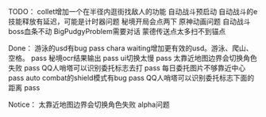 TODO：
collet增加一个在半径内逛街找敌人的功能
自动战斗预启动
自动战斗的e技能释放有延迟，可能是计时器问题
秘境开局会点两下 原神动画问题
自动战斗boss血条不动
BigPudgyProblem需要对话
蒙德传送点太多扫不到锚点

Done：
游泳的usd有bug pass
chara waiting增加更有效的usd。游泳、爬山、空格。 pass
秘境ocr结果输出 pass
ui切换太慢 pass
太靠近地图边界会切换角色失败 pass
QQ人哨塔可以识别委托标志去打 pass
每日委托图片不够靠近中心 pass
auto combat的shield模式有bug pass
QQ人哨塔可以识别委托标志下面的距离 pass

Notice：
太靠近地图边界会切换角色失败 alpha问题